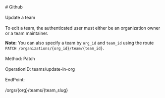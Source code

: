 <br>#     Github</br>
<br>Update a team</br>
<br>To edit a team, the authenticated user must either be an organization owner or a team maintainer.

**Note:** You can also specify a team by `org_id` and `team_id` using the route `PATCH /organizations/{org_id}/team/{team_id}`.</br>
<br>Method: Patch</br>
<br>OperationID: teams/update-in-org</br>
<br>EndPoint:</br>
<br>/orgs/{org}/teams/{team_slug}</br>
